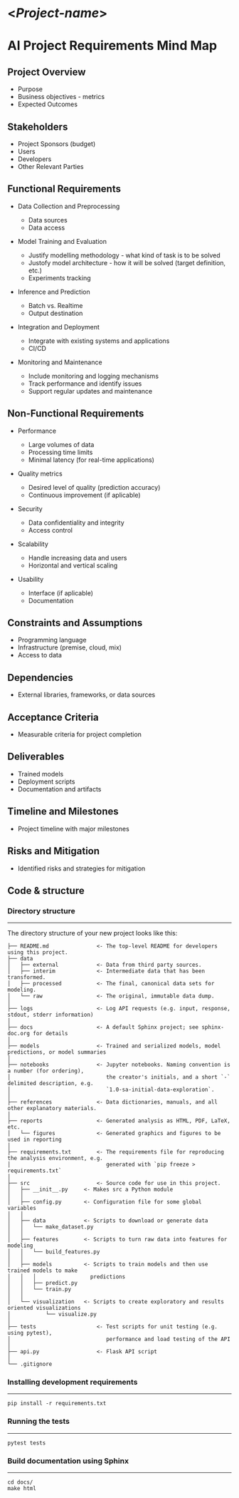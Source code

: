 # <*Project-name*>

# AI Project Requirements Mind Map

## Project Overview
- Purpose
- Business objectives - metrics
- Expected Outcomes

## Stakeholders
- Project Sponsors (budget)
- Users 
- Developers
- Other Relevant Parties

## Functional Requirements
- Data Collection and Preprocessing
  - Data sources
  - Data access

- Model Training and Evaluation
  - Justify modelling methodology - what kind of task is to be solved
  - Justofy model architecture - how it will be solved (target definition, etc.)
  - Experiments tracking

- Inference and Prediction
  - Batch vs. Realtime
  - Output destination

- Integration and Deployment
  - Integrate with existing systems and applications
  - CI/CD

- Monitoring and Maintenance
  - Include monitoring and logging mechanisms
  - Track performance and identify issues
  - Support regular updates and maintenance

## Non-Functional Requirements
- Performance
  - Large volumes of data
  - Processing time limits
  - Minimal latency (for real-time applications)

- Quality metrics
  - Desired level of quality (prediction accuracy)
  - Continuous improvement (if aplicable)

- Security
  - Data confidentiality and integrity
  - Access control

- Scalability
  - Handle increasing data and users
  - Horizontal and vertical scaling

- Usability
  - Interface (if aplicable)
  - Documentation

## Constraints and Assumptions
- Programming language
- Infrastructure (premise, cloud, mix)
- Access to data

## Dependencies
- External libraries, frameworks, or data sources

## Acceptance Criteria
- Measurable criteria for project completion

## Deliverables
- Trained models
- Deployment scripts
- Documentation and artifacts

## Timeline and Milestones
- Project timeline with major milestones

## Risks and Mitigation
- Identified risks and strategies for mitigation


## Code & structure
### Directory structure
------------

The directory structure of your new project looks like this: 

```
├── README.md               <- The top-level README for developers using this project.
├── data
│   ├── external            <- Data from third party sources.
│   ├── interim             <- Intermediate data that has been transformed.
│   ├── processed           <- The final, canonical data sets for modeling.
│   └── raw                 <- The original, immutable data dump.
│
├── logs                    <- Log API requests (e.g. input, response, stdout, stderr information)
│
├── docs                    <- A default Sphinx project; see sphinx-doc.org for details
│
├── models                  <- Trained and serialized models, model predictions, or model summaries
│
├── notebooks               <- Jupyter notebooks. Naming convention is a number (for ordering),
│                              the creator's initials, and a short `-` delimited description, e.g.
│                              `1.0-sa-initial-data-exploration`.
│
├── references              <- Data dictionaries, manuals, and all other explanatory materials.
│
├── reports                 <- Generated analysis as HTML, PDF, LaTeX, etc.
│   └── figures             <- Generated graphics and figures to be used in reporting
│
├── requirements.txt        <- The requirements file for reproducing the analysis environment, e.g.
│                              generated with `pip freeze > requirements.txt`
│
├── src                     <- Source code for use in this project.
│   ├── __init__.py     <- Makes src a Python module
│   │
│   ├── config.py       <- Configuration file for some global variables
│   │
│   ├── data            <- Scripts to download or generate data
│   │   └── make_dataset.py
│   │
│   ├── features        <- Scripts to turn raw data into features for modeling
│   │   └── build_features.py
│   │
│   ├── models          <- Scripts to train models and then use trained models to make
│   │   │                 predictions
│   │   ├── predict.py
│   │   └── train.py
│   │
│   └── visualization   <- Scripts to create exploratory and results oriented visualizations
│           └── visualize.py
│
├── tests                   <- Test scripts for unit testing (e.g. using pytest), 
│                              performance and load testing of the API
│
├── api.py                  <- Flask API script
│
└── .gitignore
```

### Installing development requirements
------------

    pip install -r requirements.txt

### Running the tests
------------

    pytest tests

### Build documentation using Sphinx
------------

    cd docs/
    make html
